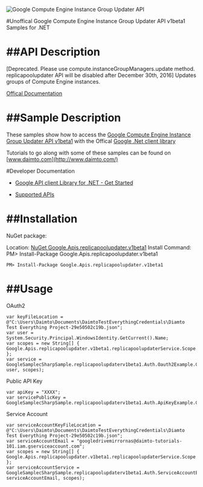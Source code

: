 ﻿![Google Compute Engine Instance Group Updater API](https://www.gstatic.com/images/branding/product/1x/googleg_32dp.png)

#Unoffical Google Compute Engine Instance Group Updater API v1beta1 Samples for .NET  

##API Description
=============

[Deprecated. Please use compute.instanceGroupManagers.update method. replicapoolupdater API will be disabled after December 30th, 2016] Updates groups of Compute Engine instances.

[Offical Documentation](https://cloud.google.com/compute/docs/instance-groups/manager/#applying_rolling_updates_using_the_updater_service)

##Sample Description
=============

These samples show how to access the [Google Compute Engine Instance Group Updater API v1beta1](https://cloud.google.com/compute/docs/instance-groups/manager/#applying_rolling_updates_using_the_updater_service) with the Offical [Google .Net client library](https://github.com/google/google-api-dotnet-client)

Tutorials to go along with some of these samples can be found on [www.daimto.com](http://www.daimto.com/)

#Developer Documentation

* [Google API client Library for .NET - Get Started](https://developers.google.com/api-client-library/dotnet/get_started)

* [Supported APIs](https://developers.google.com/api-client-library/dotnet/apis/)

##Installation
=================================

NuGet package:

Location: [NuGet Google.Apis.replicapoolupdater.v1beta1](https://www.nuget.org/packages/Google.Apis.replicapoolupdater.v1beta1)
Install Command: PM>  Install-Package Google.Apis.replicapoolupdater.v1beta1

```
PM> Install-Package Google.Apis.replicapoolupdater.v1beta1
```

##Usage
=================================

OAuth2
```
var keyFileLocation = @"C:\Users\Daimto\Documents\DaimtoTestEverythingCredentials\Diamto Test Everything Project-29e50502c19b.json";
var user = System.Security.Principal.WindowsIdentity.GetCurrent().Name;
var scopes = new String[] { Google.Apis.replicapoolupdater.v1beta1.replicapoolupdaterService.Scope.replicapoolupdaterReadonly };
var service = GoogleSamplecSharpSample.replicapoolupdaterv1beta1.Auth.Oauth2Example.GetreplicapoolupdaterService(keyFileLocation, user, scopes);
```
Public API Key
```
var apiKey = "XXXX";
var servicePublicKey = GoogleSamplecSharpSample.replicapoolupdaterv1beta1.Auth.ApiKeyExample.GetService(apiKey);
```
Service Account
```
var serviceAccountKeyFileLocation = @"C:\Users\Daimto\Documents\DaimtoTestEverythingCredentials\Diamto Test Everything Project-29e50502c19b.json";
var serviceAccountEmail = "googledrivemirrornas@daimto-tutorials-101.iam.gserviceaccount.com";
var scopes = new String[] { Google.Apis.replicapoolupdater.v1beta1.replicapoolupdaterService.Scope.Calendar };            
var serviceAccountService = GoogleSamplecSharpSample.replicapoolupdaterv1beta1.Auth.ServiceAccountExample.AuthenticateServiceAccount(serviceAccountKeyFileLocation, serviceAccountEmail, scopes);
```

